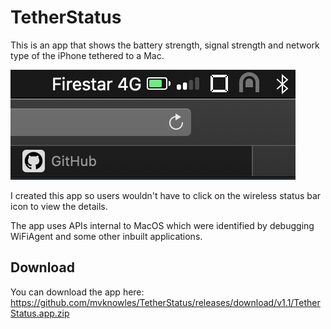 #  TetherStatus

This is an app that shows the battery strength, signal strength and network type of the iPhone tethered to a Mac.

![The app in use](screenshot.png "The app in use")

I created this app so users wouldn't have to click on the wireless status bar icon to view the details.

The app uses APIs internal to MacOS which were identified by debugging WiFiAgent and some other inbuilt applications.

## Download

You can download the app here: https://github.com/mvknowles/TetherStatus/releases/download/v1.1/TetherStatus.app.zip
